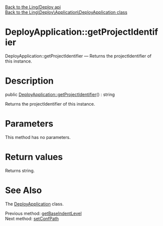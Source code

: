 [Back to the Ling/Deploy api](https://github.com/lingtalfi/Deploy/blob/master/doc/api/Ling/Deploy.md)<br>
[Back to the Ling\Deploy\Application\DeployApplication class](https://github.com/lingtalfi/Deploy/blob/master/doc/api/Ling/Deploy/Application/DeployApplication.md)


DeployApplication::getProjectIdentifier
================



DeployApplication::getProjectIdentifier — Returns the projectIdentifier of this instance.




Description
================


public [DeployApplication::getProjectIdentifier](https://github.com/lingtalfi/Deploy/blob/master/doc/api/Ling/Deploy/Application/DeployApplication/getProjectIdentifier.md)() : string




Returns the projectIdentifier of this instance.




Parameters
================

This method has no parameters.


Return values
================

Returns string.








See Also
================

The [DeployApplication](https://github.com/lingtalfi/Deploy/blob/master/doc/api/Ling/Deploy/Application/DeployApplication.md) class.

Previous method: [getBaseIndentLevel](https://github.com/lingtalfi/Deploy/blob/master/doc/api/Ling/Deploy/Application/DeployApplication/getBaseIndentLevel.md)<br>Next method: [setConfPath](https://github.com/lingtalfi/Deploy/blob/master/doc/api/Ling/Deploy/Application/DeployApplication/setConfPath.md)<br>


